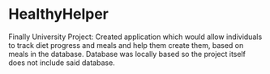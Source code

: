 # HealthyHelper
Finally University Project: Created application which would allow individuals to track diet progress and meals and help them create them, based on meals in the database.
Database was locally based so the project itself does not include said database.
